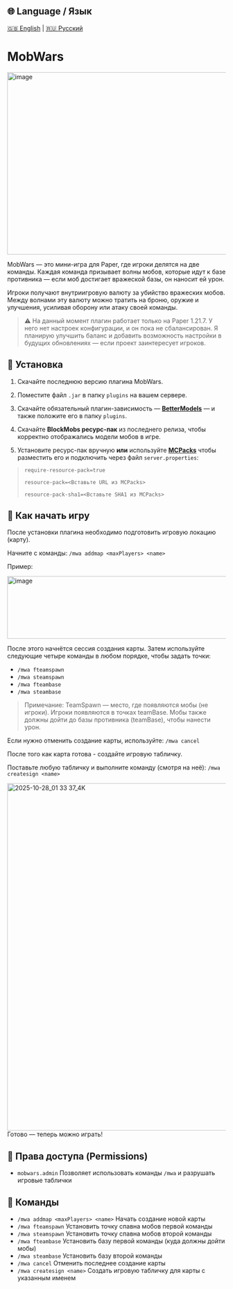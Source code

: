 ## 🌐 Language / Язык
[🇬🇧 English](README_en.md) | [🇷🇺 Русский](README_ru.md)

# MobWars
<img width="700" height="420" alt="image" src="https://github.com/user-attachments/assets/baf6a798-41e7-4a1f-9e0d-6d363ac04095" />

MobWars — это мини-игра для Paper, где игроки делятся на две команды.
Каждая команда призывает волны мобов, которые идут к базе противника — если моб достигает вражеской базы, он наносит ей урон.

Игроки получают внутриигровую валюту за убийство вражеских мобов.
Между волнами эту валюту можно тратить на броню, оружие и улучшения, усиливая оборону или атаку своей команды.

> ⚠️ На данный момент плагин работает только на Paper 1.21.7.
> У него нет настроек конфигурации, и он пока не сбалансирован.
> Я планирую улучшить баланс и добавить возможность настройки в будущих обновлениях — если проект заинтересует игроков.


## 🧩 Установка
1.  Скачайте последнюю версию плагина MobWars.
    
2.  Поместите файл `.jar` в папку `plugins` на вашем сервере.
    
3.  Скачайте обязательный плагин-зависимость — [**BetterModels**](https://github.com/toxicity188/BetterModel) — и также положите его в папку `plugins`.
    
4.  Скачайте **BlockMobs ресурс-пак** из последнего релиза, чтобы корректно отображались модели мобов в игре.
    
5.  Установите ресурс-пак вручную **или** используйте [**MCPacks**](https://mc-packs.net) чтобы разместить его и подключить через файл `server.properties`:

   
>`require-resource-pack=true`
>
>`resource-pack=<Вставьте URL из MCPacks>`
>
>`resource-pack-sha1=<Вставьте SHA1 из MCPacks>`

## 🚀 Как начать игру
После установки плагина необходимо подготовить игровую локацию (карту).

Начните с команды:
`/mwa addmap <maxPlayers> <name>`

Пример:

<img width="621" height="144" alt="image" src="https://github.com/user-attachments/assets/915f8253-3ad1-460d-905e-a20f73b01146" />

После этого начнётся сессия создания карты.
Затем используйте следующие четыре команды в любом порядке, чтобы задать точки:
- `/mwa fteamspawn`
- `/mwa steamspawn`
- `/mwa fteambase` 
- `/mwa steambase`

>Примечание:
>TeamSpawn — место, где появляются мобы (не игроки).
>Игроки появляются в точках teamBase.
>Мобы также должны дойти до базы противника (teamBase), чтобы нанести урон.

Если нужно отменить создание карты, используйте:
`/mwa cancel`

После того как карта готова - создайте игровую табличку.

Поставьте любую табличку и выполните команду (смотря на неё):
`/mwa createsign <name>`

<img width="1000" height="800" alt="2025-10-28_01 33 37_4K" src="https://github.com/user-attachments/assets/33c5af4d-1549-4849-852a-b65709ef144f" />
Готово — теперь можно играть!

## 🔑 Права доступа (Permissions)

- `mobwars.admin`
Позволяет использовать команды `/mwa` и разрушать игровые таблички

## 💬 Команды
 - `/mwa addmap <maxPlayers> <name>` Начать создание новой карты
 - `/mwa fteamspawn` Установить точку спавна мобов первой команды
 - `/mwa steamspawn` Установить точку спавна мобов второй команды
 - `/mwa fteambase` Установить базу первой команды (куда должны дойти мобы)
 - `/mwa steambase` Установить базу второй команды
 - `/mwa cancel` Отменить последнее создание карты
 - `/mwa createsign <name>` Создать игровую табличку для карты с указанным именем
